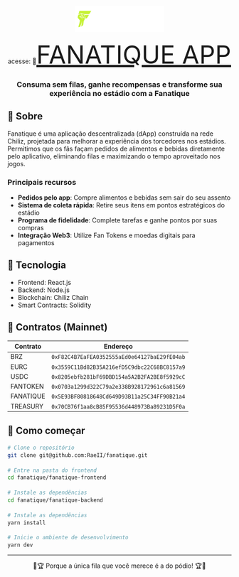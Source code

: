 
<div align="center">
  <img src="./fanatique-frontend/public/logo-header.png" alt="Fanatique Logo" width="200"/>
  <p>acesse: 🔗<span style="font-size: 4em;"><a href="http://64.23.128.77:4173/" target="_blank">FANATIQUE APP</a></span></p>
  <h3>Consuma sem filas, ganhe recompensas e transforme sua experiência no estádio com a Fanatique</h3>
</div>

## 📱 Sobre

Fanatique é uma aplicação descentralizada (dApp) construída na rede Chiliz, projetada para melhorar a experiência dos torcedores nos estádios. Permitimos que os fãs façam pedidos de alimentos e bebidas diretamente pelo aplicativo, eliminando filas e maximizando o tempo aproveitado nos jogos.

### Principais recursos

- **Pedidos pelo app**: Compre alimentos e bebidas sem sair do seu assento
- **Sistema de coleta rápida**: Retire seus itens em pontos estratégicos do estádio
- **Programa de fidelidade**: Complete tarefas e ganhe pontos por suas compras
- **Integração Web3**: Utilize Fan Tokens e moedas digitais para pagamentos

## 🔧 Tecnologia

- Frontend: React.js
- Backend: Node.js
- Blockchain: Chiliz Chain
- Smart Contracts: Solidity

## 🔗 Contratos (Mainnet)

| Contrato | Endereço |
|----------|----------|
| BRZ | `0xF82C4B7EaFEA0352555aEd0e64127baE29fE04ab` |
| EURC | `0x3559C11Bd82B35A216efD5C9dbc22C68BC8157a9` |
| USDC | `0x8205ebfb281bF69DBD154a5A2B2FA2BE8f5929cC` |
| FANTOKEN | `0x0703a1299d322C79a2e338B928172961c6a81569` |
| FANATIQUE | `0x5E93BF80818648Cd649D93B11a25C34FF90B21a4` |
| TREASURY | `0x70CB76f1aa8cB85F95536d448973Ba89231D5F0a` |

## 🚀 Como começar

```bash
# Clone o repositório
git clone git@github.com:RaeII/fanatique.git

# Entre na pasta do frontend
cd fanatique/fanatique-frontend

# Instale as dependências
cd fanatique/fanatique-backend

# Instale as dependências
yarn install

# Inicie o ambiente de desenvolvimento
yarn dev
```
---

<div align="center">
  <p>🦉🏆 Porque a única fila que você merece é a do pódio! 🏆🦉</p>
</div>
